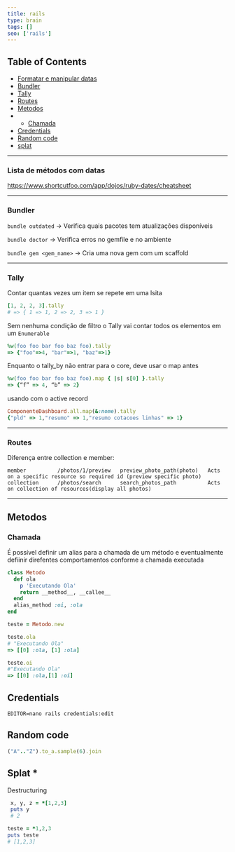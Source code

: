 ```yaml
---
title: rails
type: brain
tags: []
seo: ['rails']
---
```


## Table of Contents

- [Formatar e manipular datas](#formatar-manipular-data)
- [Bundler](#bundler)
- [Tally](#tally)
- [Routes](#routes)
- [Metodos](#metodos)
- - [Chamada](#chamada)
- [Credentials](#credentials)
- [Random code](#random)
- [splat](#splat)

<hr>
<a name="formatar-manipular-data"></a>

### Lista de métodos com datas

https://www.shortcutfoo.com/app/dojos/ruby-dates/cheatsheet

<hr>
<a name="bundler"></a>

### Bundler

`bundle outdated` -> Verifica quais pacotes tem atualizações disponíveis

`bundle doctor` -> Verifica erros no gemfile e no ambiente

`bundle gem <gem_name>` -> Cria uma nova gem com um scaffold

<hr>
<a name="tally"></a>

### Tally

Contar quantas vezes um item se repete em uma lsita

```ruby
[1, 2, 2, 3].tally
# => { 1 => 1, 2 => 2, 3 => 1 }
```

Sem nenhuma condição de filtro o Tally vai contar todos os elementos em um `Enumerable`

```ruby
%w(foo foo bar foo baz foo).tally
=> {"foo"=>4, "bar"=>1, "baz"=>1}
```

Enquanto o tally_by não entrar para o core, deve usar o map antes

```ruby
%w(foo foo bar foo baz foo).map { |s| s[0] }.tally
=> {“f” => 4, “b” => 2}
```

usando com o active record

```ruby
ComponenteDashboard.all.map(&:nome).tally
{"pld" => 1,"resumo" => 1,"resumo cotacoes linhas" => 1}
```

<hr>
<a name="routes"></a>

### Routes

Diferença entre collection e member:

```
member          /photos/1/preview   preview_photo_path(photo)   Acts on a specific resource so required id (preview specific photo)
collection      /photos/search      search_photos_path          Acts on collection of resources(display all photos)
```

<hr>
<a name="metodos"></a>

## Metodos

<a name="chamada"></a>

### Chamada

É possível definir um alias para a chamada de um método e eventualmente defiinir direfentes comportamentos conforme a chamada executada

```ruby
class Metodo
  def ola
    p 'Executando Ola'
    return __method__, __callee__
  end
  alias_method :oi, :ola
end

teste = Metodo.new

teste.ola
# "Executando Ola"
=> [[0] :ola, [1] :ola]

teste.oi
#"Executando Ola"
=> [[0] :ola,[1] :oi]

```

<a name="credentials"></a>

## Credentials

```
EDITOR=nano rails credentials:edit
```

<a name="random"></a>

## Random code

```ruby
("A".."Z").to_a.sample(6).join
```

<a name="splat"></a>

## Splat * 

Destructuring
```ruby
 x, y, z = *[1,2,3]
 puts y
 # 2
```

```Ruby
teste = *1,2,3
puts teste
# [1,2,3]
```

